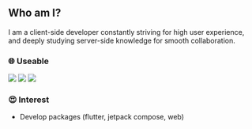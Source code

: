 ## Who am I?
I am a client-side developer constantly striving for high user experience, and deeply studying server-side knowledge for smooth collaboration.

### 🌐 Useable
<img src="https://img.shields.io/badge/Flutter-02569B?style=flat-square&logo=flutter&logoColor=white"/> <img src="https://img.shields.io/badge/Jetpack Compose-4285F4?style=flat-square&logo=jetpackcompose&logoColor=white"/> <img src="https://img.shields.io/badge/Golang-404143?style=flat-square&logo=goland&logoColor=white"/>

### 😍 Interest
- Develop packages (flutter, jetpack compose, web)
